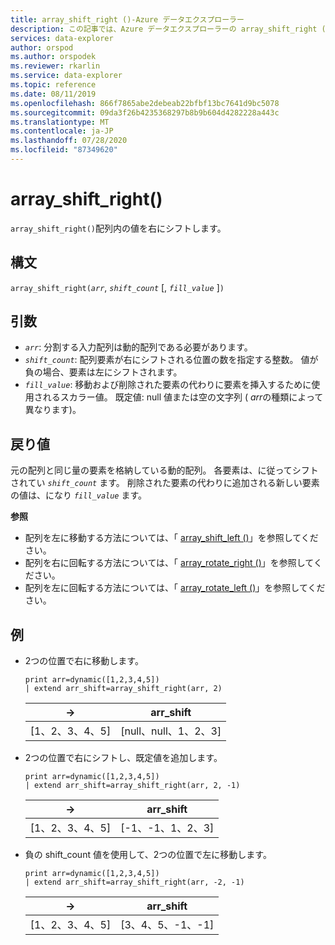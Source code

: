 ```yaml
---
title: array_shift_right ()-Azure データエクスプローラー
description: この記事では、Azure データエクスプローラーの array_shift_right () について説明します。
services: data-explorer
author: orspod
ms.author: orspodek
ms.reviewer: rkarlin
ms.service: data-explorer
ms.topic: reference
ms.date: 08/11/2019
ms.openlocfilehash: 866f7865abe2debeab22bfbf13bc7641d9bc5078
ms.sourcegitcommit: 09da3f26b4235368297b8b9b604d4282228a443c
ms.translationtype: MT
ms.contentlocale: ja-JP
ms.lasthandoff: 07/28/2020
ms.locfileid: "87349620"
---
```

# <a name="array_shift_right"></a>array_shift_right()

`array_shift_right()`配列内の値を右にシフトします。

## <a name="syntax"></a>構文

`array_shift_right(`*`arr`*, *`shift_count`* [, *`fill_value`* ]`)`

## <a name="arguments"></a>引数

* *`arr`*: 分割する入力配列は動的配列である必要があります。
* *`shift_count`*: 配列要素が右にシフトされる位置の数を指定する整数。 値が負の場合、要素は左にシフトされます。
* *`fill_value`*: 移動および削除された要素の代わりに要素を挿入するために使用されるスカラー値。 既定値: null 値または空の文字列 ( *arr*の種類によって異なります)。

## <a name="returns"></a>戻り値

元の配列と同じ量の要素を格納している動的配列。 各要素は、に従ってシフトされてい *`shift_count`* ます。 削除された要素の代わりに追加される新しい要素の値は、になり *`fill_value`* ます。

**参照**

* 配列を左に移動する方法については、「 [array_shift_left ()](array_shift_leftfunction.md)」を参照してください。
* 配列を右に回転する方法については、「 [array_rotate_right ()](array_rotate_rightfunction.md)」を参照してください。
* 配列を左に回転する方法については、「 [array_rotate_left ()](array_rotate_leftfunction.md)」を参照してください。

## <a name="examples"></a>例

* 2つの位置で右に移動します。

    <!-- csl: https://help.kusto.windows.net:443/Samples -->
    ```kusto
    print arr=dynamic([1,2,3,4,5]) 
    | extend arr_shift=array_shift_right(arr, 2)
    ```
    
    |→|arr_shift|
    |---|---|
    |[1、2、3、4、5]|[null、null、1、2、3]|

* 2つの位置で右にシフトし、既定値を追加します。

    <!-- csl: https://help.kusto.windows.net:443/Samples -->
    ```kusto
    print arr=dynamic([1,2,3,4,5]) 
    | extend arr_shift=array_shift_right(arr, 2, -1)
    ```
    
    |→|arr_shift|
    |---|---|
    |[1、2、3、4、5]|[-1、-1、1、2、3]|

* 負の shift_count 値を使用して、2つの位置で左に移動します。

    <!-- csl: https://help.kusto.windows.net:443/Samples -->
    ```kusto
    print arr=dynamic([1,2,3,4,5]) 
    | extend arr_shift=array_shift_right(arr, -2, -1)
    ```
    
    |→|arr_shift|
    |---|---|
    |[1、2、3、4、5]|[3、4、5、-1、-1]|
    
